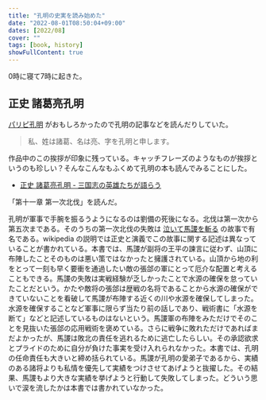 ```yaml
---
title: "孔明の史実を読み始めた"
date: "2022-08-01T08:50:04+09:00"
dates: [2022/08]
cover: ""
tags: [book, history]
showFullContent: true
---
```


0時に寝て7時に起きた。

## 正史 諸葛亮孔明

[パリピ孔明](https://paripikoumei-anime.com/) がおもしろかったので孔明の記事などを読んだりしていた。

> 私、姓は諸葛、名は亮、字を孔明と申します。

作品中のこの挨拶が印象に残っている。キャッチフレーズのようなものが挨拶というのも珍しい？そんなこんなもふくめて孔明の本も読んでみることにした。

* [正史 諸葛亮孔明 - 三国志の英雄たちが語らう](https://www.wani.co.jp/event.php?id=7293)

「第十一章 第一次北伐」を読んだ。

孔明が軍事で手腕を振るうようになるのは劉備の死後になる。北伐は第一次から第五次まである。そのうちの第一次北伐の失敗は [泣いて馬謖を斬る](https://ja.wikipedia.org/wiki/%E6%B3%A3%E3%81%84%E3%81%A6%E9%A6%AC%E8%AC%96%E3%82%92%E6%96%AC%E3%82%8B) の故事で有名である。wikipedia の説明では正史と演義でこの故事に関する記述は異なっていることが書かれている。本書では、馬謖が副将の王平の諫言に従わず、山頂に布陣したことそのものは悪い策ではなかったと擁護されている。山頂から地の利をとって一刻も早く要衝を通過したい敵の張郃の軍にとって厄介な配置と考えることもできる。馬謖の失敗は実戦経験が乏しかったことで水源の確保を怠っていたことだという。かたや敵将の張郃は歴戦の名将であることから水源の確保ができていないことを看破して馬謖が布陣する近くの川や水源を確保してしまった。水源を確保することなど軍事に限らず当たり前の話しであり、戦術書に「水源を断て」などと記述しているものはないという。馬謖軍の布陣をみただけでそのことを見抜いた張郃の応用戦術を褒めている。さらに戦争に敗れただけであればまだよかったが、馬謖は敗北の責任を逃れるために逃亡したらしい。その承認欲求とプライドのために自分が負けた事実を受け入れられなかった。本書では、孔明の任命責任も大きいと締め括られている。馬謖が孔明の愛弟子であるから、実績のある諸将よりも私情を優先して実績をつけさせてあげようと抜擢した。その結果、馬謖もより大きな実績を挙げようと行動して失敗してしまった。どういう思いで涙を流したかは本書では書かれていなかった。
